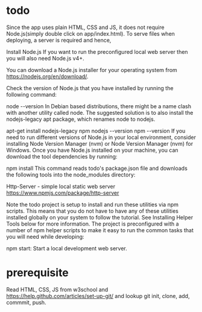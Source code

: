 # todo
Since the app uses plain HTML, CSS and JS, it does not require Node.js(simply double click on app/index.html). To serve files when deploying, a server is required and hence, 

Install Node.js
If you want to run the preconfigured local web server then you will also need Node.js v4+.

You can download a Node.js installer for your operating system from https://nodejs.org/en/download/.

Check the version of Node.js that you have installed by running the following command:

node --version
In Debian based distributions, there might be a name clash with another utility called node. The suggested solution is to also install the nodejs-legacy apt package, which renames node to nodejs.

apt-get install nodejs-legacy npm
nodejs --version
npm --version
If you need to run different versions of Node.js in your local environment, consider installing Node Version Manager (nvm) or Node Version Manager (nvm) for Windows.
Once you have Node.js installed on your machine, you can download the tool dependencies by running:

npm install
This command reads todo's package.json file and downloads the following tools into the node_modules directory:

Http-Server - simple local static web server https://www.npmjs.com/package/http-server

Note the todo project is setup to install and run these utilities via npm scripts. This means that you do not have to have any of these utilities installed globally on your system to follow the tutorial. See Installing Helper Tools below for more information.
The project is preconfigured with a number of npm helper scripts to make it easy to run the common tasks that you will need while developing:

npm start: Start a local development web server.

# prerequisite
Read HTML, CSS, JS from w3school and https://help.github.com/articles/set-up-git/ and lookup git init, clone, add, commmit, push.
